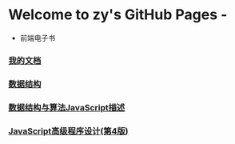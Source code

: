 # Welcome to zy's GitHub Pages - 

<!-- ### [github style](./guid.md) -->

- 前端电子书

### [我的文档](https://zy13.github.io/docs/)
### [数据结构](./book/数据结构.html)
### [数据结构与算法JavaScript描述](./book/数据结构与算法JavaScript-2018.9.2.pdf)
### [JavaScript高级程序设计(第4版)](./book/JavaScript高级程序设计(第4版).pdf)

